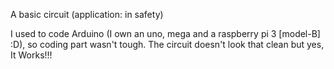 A basic circuit (application: in safety)

I used to code Arduino (I own an uno, mega and a raspberry pi 3 [model-B] :D), so coding part wasn't tough.
The circuit doesn't look that clean but yes, It Works!!!
